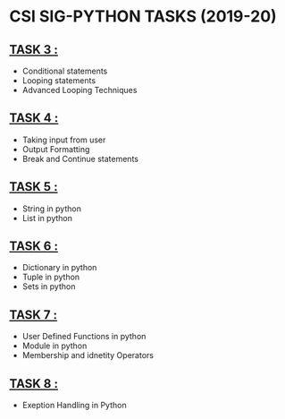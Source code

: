 # CSI SIG-PYTHON TASKS (2019-20)

## [TASK 3 :](https://github.com/RitikGupta19/python-scripts/tree/master/TASK3) 
* Conditional statements
* Looping statements
* Advanced Looping Techniques

## [TASK 4 :](https://github.com/RitikGupta19/python-scripts/tree/master/TASK4) 
* Taking input from user
* Output Formatting
* Break and Continue statements

## [TASK 5 :](https://github.com/RitikGupta19/python-scripts/tree/master/TASK5) 
* String in python
* List in python

## [TASK 6 :](https://github.com/RitikGupta19/python-scripts/tree/master/TASK6) 
* Dictionary in python
* Tuple in python
* Sets in python

## [TASK 7 :](https://github.com/RitikGupta19/python-scripts/tree/master/TASK7) 
* User Defined Functions in python
* Module in python
* Membership and idnetity Operators

## [TASK 8 :](https://github.com/RitikGupta19/python-scripts/tree/master/TASK8) 
* Exeption Handling in Python
